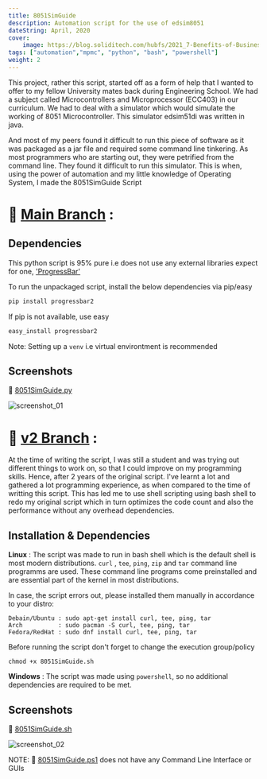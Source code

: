 ```yaml
---
title: 8051SimGuide
description: Automation script for the use of edsim8051
dateString: April, 2020
cover:
    image: https://blog.soliditech.com/hubfs/2021_7-Benefits-of-Business-Process-Automation_1200x600.png
tags: ["automation","mpmc", "python", "bash", "powershell"]
weight: 2
---
```


This project, rather this script, started off as a form of
help that I wanted to offer to my fellow University mates back during Engineering School.
We had a subject called Microcontrollers and Microprocessor (ECC403) in our curriculum. We had to deal with a
simulator which would simulate the working of 8051 Microcontroller. This simulator edsim51di was written in java.

And most of my peers found it difficult to run this piece of software as it was packaged as a jar file and required some command line tinkering. As most programmers who are starting out, they were petrified from the command line. They found it difficult to run this simulator. This is when, using the power of automation and my little knowledge of Operating System, I made the 8051SimGuide Script


# 🔗 [Main Branch](https://github.com/rd3ka/8051SimGuide/tree/master) :

## Dependencies

This python script is 95% pure i.e does not use any external 
libraries expect for one, ['ProgressBar'](https://pypi.org/project/progressbar2/)


To run the unpackaged script, install the below dependencies via pip/easy
```bash
pip install progressbar2
```
If pip is not available, use easy
```bash
easy_install progressbar2
```
Note: Setting up a `venv`
i.e virtual environtment is recommended

## Screenshots
 🔗 [8051SimGuide.py](https://github.com/rd3ka/8051SimGuide/blob/master/8051SimGuide.py)

![screenshot_01](https://user-images.githubusercontent.com/44165144/201349573-15e1c031-5dfc-4128-8658-e59ed6d6fce6.png)

# 🔗 [v2 Branch](https://github.com/rd3ka/8051SimGuide/tree/v2) :

At the time of writing the script, I was still a student and was trying out different things to work on, so that I could improve on my programming skills. Hence, after 2 years of the original script. I've learnt a lot and gathered a lot programming experience, as when compared to the time of writting this script. This has led me to use shell scripting using bash shell to redo my original script which in turn optimizes the code count and also the performance without any overhead dependencies.

## Installation & Dependencies

**Linux** : The script was made to run in bash shell which is the default shell is most modern distributions.
 ```curl``` , ```tee```, ```ping```, ```zip``` and ```tar```
command line programms are used. These command line programs come preinstalled and are essential part of the kernel in most 
distributions.

In case, the script errors out, please installed them manually in accordance to your distro:

```
Debain/Ubuntu : sudo apt-get install curl, tee, ping, tar
Arch          : sudo pacman -S curl, tee, ping, tar
Fedora/RedHat : sudo dnf install curl, tee, ping, tar
```
Before running the script don't forget to change the execution group/policy
```
chmod +x 8051SimGuide.sh
```

**Windows** : The script was made using ```powershell```, so 
no additional dependencies are required to be met.

## Screenshots
🔗 [8051SimGuide.sh](https://github.com/rd3ka/8051SimGuide/blob/v2/8051SimGuide.sh)

![screenshot_02](https://user-images.githubusercontent.com/44165144/201364637-f5a0e490-366d-471d-92b1-2779d96aad4f.png)

NOTE: 🔗 [8051SimGuide.ps1](https://github.com/rd3ka/8051SimGuide/blob/v2/8051SimGuide.ps1) does not have any Command Line Interface or GUIs